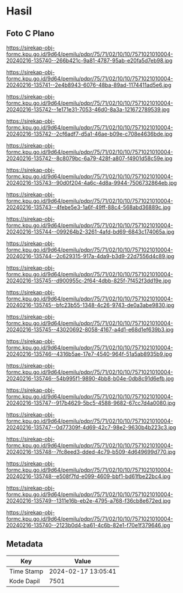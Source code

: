 # Hasil

## Foto C Plano

https://sirekap-obj-formc.kpu.go.id/9d64/pemilu/pdpr/75/71/02/10/10/7571021010004-20240216-135740--266b421c-9a81-4787-95ab-e20fa5d7eb98.jpg

https://sirekap-obj-formc.kpu.go.id/9d64/pemilu/pdpr/75/71/02/10/10/7571021010004-20240216-135741--2e4b8943-6076-48ba-89ad-1174411ad5e6.jpg

https://sirekap-obj-formc.kpu.go.id/9d64/pemilu/pdpr/75/71/02/10/10/7571021010004-20240216-135742--1e171e31-7053-46d0-8a3a-121672789539.jpg

https://sirekap-obj-formc.kpu.go.id/9d64/pemilu/pdpr/75/71/02/10/10/7571021010004-20240216-135742--2cf6adf7-d5a1-46ae-b09e-c708e4636bde.jpg

https://sirekap-obj-formc.kpu.go.id/9d64/pemilu/pdpr/75/71/02/10/10/7571021010004-20240216-135742--8c8079bc-6a79-428f-a807-f4901d58c59e.jpg

https://sirekap-obj-formc.kpu.go.id/9d64/pemilu/pdpr/75/71/02/10/10/7571021010004-20240216-135743--90d0f204-4a6c-4d8a-9944-7506732864eb.jpg

https://sirekap-obj-formc.kpu.go.id/9d64/pemilu/pdpr/75/71/02/10/10/7571021010004-20240216-135743--4febe5e3-1a6f-49ff-88c4-568abd36889c.jpg

https://sirekap-obj-formc.kpu.go.id/9d64/pemilu/pdpr/75/71/02/10/10/7571021010004-20240216-135744--099264b2-3261-4afd-bd69-6843c174065a.jpg

https://sirekap-obj-formc.kpu.go.id/9d64/pemilu/pdpr/75/71/02/10/10/7571021010004-20240216-135744--2c629315-917a-4da9-b3d9-22d7556d4c89.jpg

https://sirekap-obj-formc.kpu.go.id/9d64/pemilu/pdpr/75/71/02/10/10/7571021010004-20240216-135745--d900955c-2f64-4dbb-825f-7f452f3dd19e.jpg

https://sirekap-obj-formc.kpu.go.id/9d64/pemilu/pdpr/75/71/02/10/10/7571021010004-20240216-135745--bfc23b55-1348-4c26-9743-de0a3abe9830.jpg

https://sirekap-obj-formc.kpu.go.id/9d64/pemilu/pdpr/75/71/02/10/10/7571021010004-20240216-135745--43020692-8058-4167-a4d1-e68d1ef639b3.jpg

https://sirekap-obj-formc.kpu.go.id/9d64/pemilu/pdpr/75/71/02/10/10/7571021010004-20240216-135746--4316b5ae-17e7-4540-964f-51a5ab8935b9.jpg

https://sirekap-obj-formc.kpu.go.id/9d64/pemilu/pdpr/75/71/02/10/10/7571021010004-20240216-135746--54b995f1-9890-4bb8-b04e-0db8c91d6efb.jpg

https://sirekap-obj-formc.kpu.go.id/9d64/pemilu/pdpr/75/71/02/10/10/7571021010004-20240216-135747--917b4629-5bc5-4588-9682-67cc7d4a0080.jpg

https://sirekap-obj-formc.kpu.go.id/9d64/pemilu/pdpr/75/71/02/10/10/7571021010004-20240216-135747--0d77309f-4d69-42c7-98e2-9630b4b223c3.jpg

https://sirekap-obj-formc.kpu.go.id/9d64/pemilu/pdpr/75/71/02/10/10/7571021010004-20240216-135748--7fc8eed3-dded-4c79-b509-4d649699d770.jpg

https://sirekap-obj-formc.kpu.go.id/9d64/pemilu/pdpr/75/71/02/10/10/7571021010004-20240216-135748--e508f7fd-e099-4609-bbf1-bd61fbe22bc4.jpg

https://sirekap-obj-formc.kpu.go.id/9d64/pemilu/pdpr/75/71/02/10/10/7571021010004-20240216-135749--1311e16b-eb2e-4795-a768-f36cb8e672ed.jpg

https://sirekap-obj-formc.kpu.go.id/9d64/pemilu/pdpr/75/71/02/10/10/7571021010004-20240216-135740--2123b0d4-ba61-4c6b-82e1-f70e1f379646.jpg


## Metadata

| Key        | Value               |
| ---------- | ------------------- |
| Time Stamp | 2024-02-17 13:05:41 |
| Kode Dapil | 7501                |



